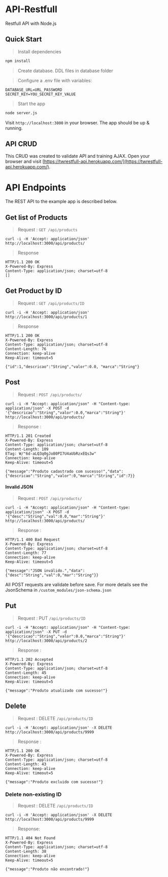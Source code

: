# API-Restfull

Restfull API with Node.js

## Quick Start

> Install dependencies

```bash
npm install
```

> Create database. DDL files in database folder

> Configure a .env file with variables:
```
DATABASE_URL=URL_PASSWORD
SECRET_KEY=YOU_SECRET_KEY_VALUE
```

> Start the app

````bash
node server.js
````

Visit `http://localhost:3000` in your browser. The app should be up & running.

## API CRUD
This CRUD was created to validate API and training AJAX.
Open your browser and visit [https://twrestfull-api.herokuapp.com/](https://twrestfull-api.herokuapp.com/).

# API Endpoints
The REST API to the example app is described below.

## Get list of Products

> Request : `GET /api/products`

    curl -i -H 'Accept: application/json' http://localhost:3000/api/products/

> Response

    HTTP/1.1 200 OK
    X-Powered-By: Express
    Content-Type: application/json; charset=utf-8
    []


## Get Product by ID
> Request : `GET /api/products/ID`

    curl -i -H 'Accept: application/json' http://localhost:3000/api/products/1

> Response

    HTTP/1.1 200 OK
    X-Powered-By: Express
    Content-Type: application/json; charset=utf-8
    Content-Length: 76
    Connection: keep-alive
    Keep-Alive: timeout=5

    {"id":1,"descricao":"String","valor":0.0, "marca":"String"}

## Post
> Request : `POST /api/products/`
    
    curl -i -H "Accept: application/json" -H "Content-type: application/json" -X POST -d '{"descricao":"String","valor":0.0,"marca":"String"}' http://localhost:3000/api/products/

> Response : 

    HTTP/1.1 201 Created
    X-Powered-By: Express
    Content-Type: application/json; charset=utf-8
    Content-Length: 109
    ETag: W/"6d-aLQ3q0gJo80PI7U4aUbRzxEQs3w"
    Connection: keep-alive
    Keep-Alive: timeout=5

    {"message":"Produto cadastrado com sucesso!","data":{"descricao":"String","valor":0,"marca":"String","id":7}}

#### Invalid JSON
> Request : `POST /api/products/`

    curl -i -H "Accept: application/json" -H "Content-type: application/json" -X POST -d '{"desc":"String","val":0.0,"mar":"String"}' http://localhost:3000/api/products/

> Response :

    HTTP/1.1 400 Bad Request
    X-Powered-By: Express
    Content-Type: application/json; charset=utf-8
    Content-Length: 77
    Connection: keep-alive
    Keep-Alive: timeout=5

    {"message":"JSON inválido.","data":{"desc":"String","val":0,"mar":"String"}}

All POST requests are validate before save. For more details see the JsonSchema in `/custom_modules/json-schema.json`

## Put
> Request : PUT `/api/products/ID`

    curl -i -H "Accept: application/json" -H "Content-type: application/json" -X PUT -d '{"descricao":"String","valor":0.0,"marca":"String"}' http://localhost:3000/api/products/2

> Response : 

    HTTP/1.1 202 Accepted
    X-Powered-By: Express
    Content-Type: application/json; charset=utf-8
    Content-Length: 45
    Connection: keep-alive
    Keep-Alive: timeout=5

    {"message":"Produto atualizado com sucesso!"}

## Delete
> Request : DELETE `/api/products/ID`

    curl -i -H 'Accept: application/json' -X DELETE http://localhost:3000/api/products/9999

> Response : 

    HTTP/1.1 200 OK
    X-Powered-By: Express
    Content-Type: application/json; charset=utf-8
    Content-Length: 43
    Connection: keep-alive
    Keep-Alive: timeout=5

    {"message":"Produto excluido com sucesso!"}

### Delete non-existing ID
> Request : DELETE `/api/products/ID`

    curl -i -H 'Accept: application/json' -X DELETE http://localhost:3000/api/products/9999

> Response: 

    HTTP/1.1 404 Not Found
    X-Powered-By: Express
    Content-Type: application/json; charset=utf-8
    Content-Length: 38
    Connection: keep-alive
    Keep-Alive: timeout=5

    {"message":"Produto não encontrado!"}